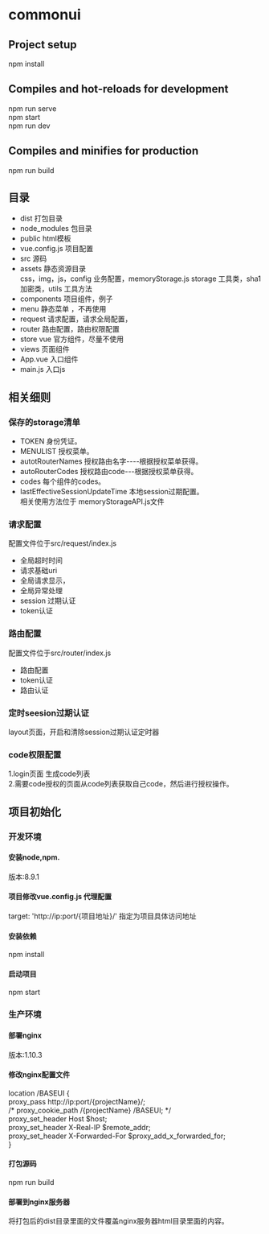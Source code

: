 # commonui
## Project setup
npm install
## Compiles and hot-reloads for development
npm run serve  
npm start   
npm run dev   
## Compiles and minifies for production
npm run build 

## 目录
* dist 打包目录    
* node_modules 包目录  
* public html模板  
* vue.config.js 项目配置  
* src 源码  
* assets 静态资源目录  
css，img，js，config 业务配置，memoryStorage.js storage 工具类，sha1 加密类，utils 工具方法  
* components 项目组件，例子   
* menu 静态菜单 ，不再使用  
* request 请求配置，请求全局配置，  
* router 路由配置，路由权限配置   
* store vue 官方组件，尽量不使用  
* views 页面组件  
* App.vue 入口组件  
* main.js 入口js  

## 相关细则

### 保存的storage清单

* TOKEN 身份凭证。    
* MENULIST 授权菜单。    
* autotRouterNames 授权路由名字----根据授权菜单获得。  
* autoRouterCodes  授权路由code---根据授权菜单获得。  
* codes 每个组件的codes。    
* lastEffectiveSessionUpdateTime 本地session过期配置。  
相关使用方法位于 memoryStorageAPI.js文件   
### 请求配置
配置文件位于src/request/index.js  

* 全局超时时间  
* 请求基础uri  
* 全局请求显示，  
* 全局异常处理  
* session 过期认证  
* token认证  
### 路由配置
配置文件位于src/router/index.js   
* 路由配置  
* token认证    
* 路由认证  
### 定时seesion过期认证
layout页面，开启和清除session过期认证定时器
### code权限配置
1.login页面 生成code列表  
2.需要code授权的页面从code列表获取自己code，然后进行授权操作。  
	
	
## 项目初始化
### 开发环境
#### 安装node,npm.
版本:8.9.1
#### 项目修改vue.config.js 代理配置
<!-- devServer: {
		open: true,
		//host: 'localhost',
		port: 80,
		https: false,
		hot: true,
		proxy: {
			'/BASEUI': {
				target: 'http://ip:port/{项目地址}/',
				changeOrigin: true,
				secure: false,
				pathRewrite: {
					'^/BASEUI': ''
				},
				/* cookiePathRewrite: {
				  "/seops": "/BASEUI",
				}, */
			},
		}, -->

target: 'http://ip:port/{项目地址}/' 指定为项目具体访问地址
#### 安装依赖
npm install
#### 启动项目 
npm start

### 生产环境
#### 部署nginx 
版本:1.10.3
#### 修改nginx配置文件
location /BASEUI {					
				proxy_pass http://ip:port/{projectName}/;	  
               /* proxy_cookie_path  /{projectName}  /BASEUI; */  
				proxy_set_header   Host             $host;   
				proxy_set_header   X-Real-IP        $remote_addr;   
				proxy_set_header   X-Forwarded-For  $proxy_add_x_forwarded_for;   
			} 
#### 打包源码
npm run build 
#### 部署到nginx服务器
将打包后的dist目录里面的文件覆盖nginx服务器html目录里面的内容。